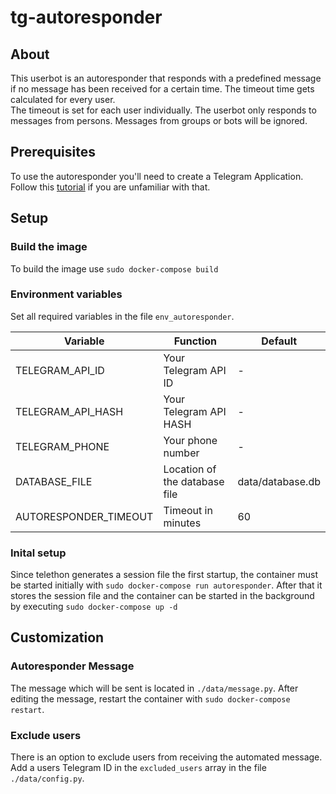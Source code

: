 # tg-autoresponder

## About
This userbot is an autoresponder that responds with a predefined message if no message has been received for a certain time. The timeout time gets calculated for every user.  
The timeout is set for each user individually. The userbot only responds to messages from persons. Messages from groups or bots will be ignored.

## Prerequisites
To use the autoresponder you'll need to create a Telegram Application. Follow this [tutorial](https://core.telegram.org/api/obtaining_api_id) if you are unfamiliar with that.

## Setup
### Build the image
To build the image use `sudo docker-compose build`

### Environment variables
Set all required variables in the file `env_autoresponder`.

| Variable | Function | Default |
| --- | --- | --- |
| TELEGRAM_API_ID | Your Telegram API ID | - |
| TELEGRAM_API_HASH | Your Telegram API HASH | - |
| TELEGRAM_PHONE | Your phone number | - |
| DATABASE_FILE | Location of the database file | data/database.db |
| AUTORESPONDER_TIMEOUT | Timeout in minutes | 60 |

### Inital setup
Since telethon generates a session file the first startup, the container must be started initially  with `sudo docker-compose run autoresponder`.
After that it stores the session file and the container can be started in the background by executing `sudo docker-compose up -d`

## Customization
### Autoresponder Message
The message which will be sent is located in `./data/message.py`. After editing the message, restart the container with `sudo docker-compose restart`.

### Exclude users
There is an option to exclude users from receiving the automated message. Add a users Telegram ID in the `excluded_users` array in the file `./data/config.py`.